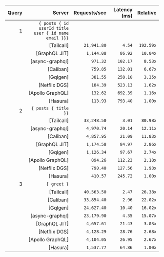 <!-- PERFORMANCE_RESULTS_START -->

| Query | Server | Requests/sec | Latency (ms) | Relative |
|-------:|--------:|--------------:|--------------:|---------:|
| 1 | `{ posts { id userId title user { id name email }}}` |
|| [Tailcall] | `21,941.80` | `4.54` | `192.59x` |
|| [GraphQL JIT] | `1,144.08` | `86.92` | `10.04x` |
|| [async-graphql] | `971.32` | `102.17` | `8.53x` |
|| [Caliban] | `759.85` | `132.01` | `6.67x` |
|| [Gqlgen] | `381.55` | `258.10` | `3.35x` |
|| [Netflix DGS] | `184.39` | `523.13` | `1.62x` |
|| [Apollo GraphQL] | `132.62` | `692.39` | `1.16x` |
|| [Hasura] | `113.93` | `793.40` | `1.00x` |
| 2 | `{ posts { title }}` |
|| [Tailcall] | `33,248.50` | `3.01` | `80.98x` |
|| [async-graphql] | `4,970.74` | `20.14` | `12.11x` |
|| [Caliban] | `4,857.95` | `21.09` | `11.83x` |
|| [GraphQL JIT] | `1,174.58` | `84.97` | `2.86x` |
|| [Gqlgen] | `1,126.34` | `97.67` | `2.74x` |
|| [Apollo GraphQL] | `894.26` | `112.23` | `2.18x` |
|| [Netflix DGS] | `790.40` | `127.56` | `1.93x` |
|| [Hasura] | `410.57` | `245.72` | `1.00x` |
| 3 | `{ greet }` |
|| [Tailcall] | `40,563.50` | `2.47` | `26.38x` |
|| [Caliban] | `33,854.40` | `2.96` | `22.02x` |
|| [Gqlgen] | `24,627.40` | `10.40` | `16.02x` |
|| [async-graphql] | `23,179.90` | `4.35` | `15.07x` |
|| [GraphQL JIT] | `4,657.61` | `21.43` | `3.03x` |
|| [Netflix DGS] | `4,128.29` | `28.76` | `2.68x` |
|| [Apollo GraphQL] | `4,104.05` | `26.95` | `2.67x` |
|| [Hasura] | `1,537.77` | `64.86` | `1.00x` |

<!-- PERFORMANCE_RESULTS_END -->
